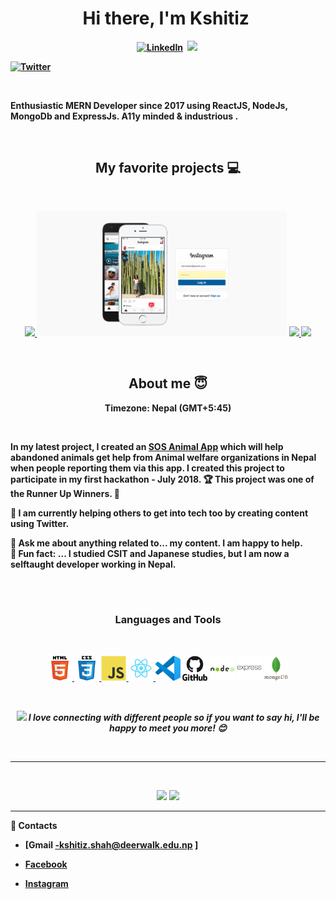 <p>
  <h1 align="center"><b>Hi there, I'm Kshitiz <img src="https://docs.google.com/uc?export=download&id=166Ecq6uBl61U14OUlkHOHIBv2ArKoumJ" alt="" width="30"></h1>
</p>
<p align="center">
<a href="https://www.linkedin.com/"><img src="https://img.shields.io/badge/linkedin-%230077B5.svg?&style=for-the-badge&logo=linkedin&logoColor=white" alt="LinkedIn" /></a>&nbsp;
<a href="https://julia-undeutsch.netlify.app/"><img src="https://img.shields.io/badge/-PORTFOLIO-%23ff69b4&?style=for-the-badge&?color=ff69b4 alt="Portfolio" /></a>&nbsp;

<a href="https://twitter.com/"><img src="https://img.shields.io/badge/Twitter-1DA1F2?style=for-the-badge&logo=twitter&logoColor=white" alt="Twitter" /></a>&nbsp;

</p>
<br />

<p>Enthusiastic MERN Developer since 2017 using ReactJS, NodeJs, MongoDb and ExpressJs. A11y minded & industrious .</p>
<br />

<h2 align="center">My favorite projects 💻</h2>
<br />

<p align="center">

<!--  projects starts here   --> 
  <!-- project 1 image  -->
  <a href="https://hexgrade.com">
  <img width="400" src="https://i.imgur.com/qnAkGPJ.png" />
  </a>
  
  <!--  project 2 image -->
  <img width="400" src="https://github.com/YuriDevAT/instagram-clone/blob/main/thumbnail-instagram.png" />
   
  

  <!--   project 1 description  -->
  <a href="https://hexgrade.com">
  <img  align="" src="https://github-readme-stats.vercel.app/api/pin/?username=domster4444&repo=portfolio-client&theme=tokyonight" />
   </a>
  

  <!--   project 2 description  -->
<a href="https://github.com/YuriDevAT/instagram-clone">
  <img align="" src="https://github-readme-stats.vercel.app/api/pin/?username=YuriDevAT&repo=instagram-clone&theme=tokyonight" />
</a>
  
  
  
  
  
<!--  project ends here  -->
</p>

<br />

<h2 align="center">About me 😇</h2>
<p align="center">
Timezone: Nepal (GMT+5:45)
</p>
<br />
<p>In my latest project, I created an <a href="https://google.com">SOS Animal App</a> which will help abandoned animals get help from Animal welfare organizations in Nepal when people reporting them via this app. I created this project to participate in my first hackathon -  July 2018. 🏆 This project was one of the Runner Up Winners. 🥳</p>

:muscle: I am currently helping others to get into tech too by creating content using Twitter.<br />
<!--:eyes: I’m currently learning ... TypeScript <br />
:raising_hand: I’m looking to collaborate with ... someone who is interested in art / music or helping people /environment <br />
:dizzy_face: I’m looking for help with ... TypeScript<br />-->
💬 Ask me about anything related to... my content. I am happy to help.<br />
:ghost: Fun fact: ... I studied CSIT and Japanese studies, but I am now a selftaught developer working in Nepal. <br />

<br />
<br />
<p>
<h3 align="center"> Languages and Tools</h3>
</p>
<br />
<p align="center">
<a href="https://www.w3.org/html/" target="_blank"> <img src="https://raw.githubusercontent.com/devicons/devicon/master/icons/html5/html5-original-wordmark.svg" alt="html5" width="40" height="40"/> </a>
<a href="https://www.w3schools.com/css/" target="_blank"> <img src="https://raw.githubusercontent.com/devicons/devicon/master/icons/css3/css3-original-wordmark.svg" alt="css3" width="40" height="40"/> </a>
<a href="https://developer.mozilla.org/en-US/docs/Web/JavaScript" target="_blank"> <img src="https://raw.githubusercontent.com/devicons/devicon/master/icons/javascript/javascript-original.svg" alt="javascript" width="40" height="40"/> </a>
<a href="https://reactjs.org/" target="_blank"> <img src="https://raw.githubusercontent.com/github/explore/80688e429a7d4ef2fca1e82350fe8e3517d3494d/topics/react/react.png" alt="react" width="40" height="40"/> </a>
<!--<a href="https://nextjs.org/" target="_blank"> <img src="https://github.com/YuriDevAT/YuriDevAT/blob/main/nextjs.png" alt="nextjs" width="40" height="40"/> </a>-->
<img alt="Visual Studio Code" width="40px" src="https://raw.githubusercontent.com/github/explore/80688e429a7d4ef2fca1e82350fe8e3517d3494d/topics/visual-studio-code/visual-studio-code.png" />
<img alt="GitHub" width="40px" src="https://raw.githubusercontent.com/devicons/devicon/master/icons/github/github-original-wordmark.svg" />

<img alt="NodeJs" width="40px" src="https://raw.githubusercontent.com/devicons/devicon/master/icons/nodejs/nodejs-original-wordmark.svg" />

<img alt="ExpressJs" width="40px" src="https://raw.githubusercontent.com/devicons/devicon/master/icons/express/express-original-wordmark.svg" />

  
  
<img alt="MongoDb" width="40px" src="https://raw.githubusercontent.com/devicons/devicon/master/icons/mongodb/mongodb-original-wordmark.svg" />
  
  
  
<!--<a href="https://www.figma.com/" target="_blank"> <img src="https://www.vectorlogo.zone/logos/figma/figma-icon.svg" alt="figma" width="40" height="40"/> </a>-->
   </p>
<br />
<p align="center">
<img src="https://media.giphy.com/media/LnQjpWaON8nhr21vNW/giphy.gif" width="60"> <em><b>I love connecting with different people</b> so if you want to say <b>hi, I'll be happy to meet you more!</b> 😊</em>
</p>
<br />

---

<br />
<p align="center">
<img src="https://github-readme-stats.vercel.app/api?username=domster4444&theme=radical&show_icons=true" width="450"/>
<img src="https://github-readme-stats.vercel.app/api/top-langs/?username=domster4444&layout=compact&theme=radical" width="400" />
</p>

---

📝 **Contacts**

<!-- BLOG-POST-LIST:START -->
- [Gmail -kshitiz.shah@deerwalk.edu.np ]
- [Facebook](https://www.facebook.com/ks.hitiz.735/)
- [Instagram](https://www.instagram.com/kshitiz77777777/)


  <!-- BLOG-POST-LIST:END -->
